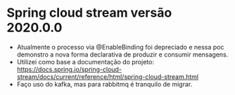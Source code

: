 # Spring cloud stream versão 2020.0.0

- Atualmente o processo via @EnableBinding foi depreciado e nessa poc demonstro a nova forma declarativa de produzir e consumir mensagens.
- Utilizei como base a documentação do projeto: https://docs.spring.io/spring-cloud-stream/docs/current/reference/html/spring-cloud-stream.html
- Faço uso do kafka, mas para rabbitmq é tranquilo de migrar.
